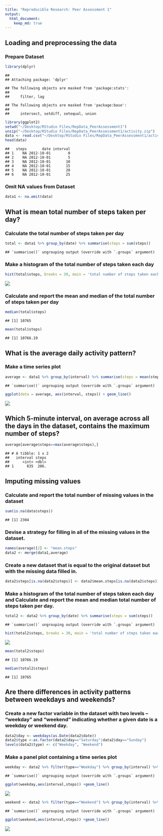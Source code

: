 ```yaml
---
title: "Reproducible Research: Peer Assessment 1"
output: 
  html_document:
    keep_md: true
---
```



## Loading and preprocessing the data
        
### Prepare Dataset

```r
library(dplyr)
```

```
## 
## Attaching package: 'dplyr'
```

```
## The following objects are masked from 'package:stats':
## 
##     filter, lag
```

```
## The following objects are masked from 'package:base':
## 
##     intersect, setdiff, setequal, union
```

```r
library(ggplot2)
setwd("~/Desktop/RStudio Files/RepData_PeerAssessment1")
unzip("~/Desktop/RStudio Files/RepData_PeerAssessment1/activity.zip")
data <- read.csv("~/Desktop/RStudio Files/RepData_PeerAssessment1/activity.csv")
head(data)
```

```
##   steps       date interval
## 1    NA 2012-10-01        0
## 2    NA 2012-10-01        5
## 3    NA 2012-10-01       10
## 4    NA 2012-10-01       15
## 5    NA 2012-10-01       20
## 6    NA 2012-10-01       25
```
### Omit NA values from Dataset

```r
data1 <- na.omit(data)
```

## What is mean total number of steps taken per day?

### Calculate the total number of steps taken per day

```r
total <- data1 %>% group_by(date) %>% summarise(steps = sum(steps))
```

```
## `summarise()` ungrouping output (override with `.groups` argument)
```
### Make a histogram of the total number of steps taken each day

```r
hist(total$steps, breaks = 30, main = 'total number of steps taken each day', xlab = "steps")
```

![](PA1_template_files/figure-html/unnamed-chunk-4-1.png)<!-- -->
### Calculate and report the mean and median of the total number of steps taken per day

```r
median(total$steps)
```

```
## [1] 10765
```

```r
mean(total$steps)
```

```
## [1] 10766.19
```

## What is the average daily activity pattern?

### Make a time series plot

```r
average <- data1 %>% group_by(interval) %>% summarise(steps = mean(steps))
```

```
## `summarise()` ungrouping output (override with `.groups` argument)
```

```r
ggplot(data = average, aes(interval, steps)) + geom_line()
```

![](PA1_template_files/figure-html/unnamed-chunk-6-1.png)<!-- -->
## Which 5-minute interval, on average across all the days in the dataset, contains the maximum number of steps?

```r
average[average$steps==max(average$steps),]
```

```
## # A tibble: 1 x 2
##   interval steps
##      <int> <dbl>
## 1      835  206.
```

## Imputing missing values

### Calculate and report the total number of missing values in the dataset 

```r
sum(is.na(data$steps))
```

```
## [1] 2304
```
### Devise a strategy for filling in all of the missing values in the dataset.

```r
names(average)[2] <- "mean.steps"
data2 <- merge(data1,average)
```
### Create a new dataset that is equal to the original dataset but with the missing data filled in.

```r
data2$steps[is.na(data2$steps)] <- data2$mean.steps[is.na(data2$steps)]
```
### Make a histogram of the total number of steps taken each day and Calculate and report the mean and median total number of steps taken per day.

```r
total2 <- data2 %>% group_by(date) %>% summarise(steps = sum(steps))
```

```
## `summarise()` ungrouping output (override with `.groups` argument)
```

```r
hist(total2$steps, breaks = 30, main = 'total number of steps taken each day')
```

![](PA1_template_files/figure-html/unnamed-chunk-11-1.png)<!-- -->

```r
mean(total2$steps)
```

```
## [1] 10766.19
```

```r
median(total2$steps)
```

```
## [1] 10765
```

## Are there differences in activity patterns between weekdays and weekends?

### Create a new factor variable in the dataset with two levels – “weekday” and “weekend” indicating whether a given date is a weekday or weekend day.

```r
data2$day <- weekdays(as.Date(data2$date))
data2$type <-as.factor(data2$day=="Saturday"|data2$day=="Sunday")
levels(data2$type) <- c("Weekday", "Weekend")
```
### Make a panel plot containing a time series plot

```r
weekday <- data2 %>% filter(type=="Weekday") %>% group_by(interval) %>% summarise(steps = mean(steps))
```

```
## `summarise()` ungrouping output (override with `.groups` argument)
```

```r
ggplot(weekday,aes(interval,steps)) +geom_line()
```

![](PA1_template_files/figure-html/unnamed-chunk-13-1.png)<!-- -->

```r
weekend <- data2 %>% filter(type=="Weekend") %>% group_by(interval) %>% summarise(steps = mean(steps))
```

```
## `summarise()` ungrouping output (override with `.groups` argument)
```

```r
ggplot(weekend,aes(interval,steps)) +geom_line()
```

![](PA1_template_files/figure-html/unnamed-chunk-13-2.png)<!-- -->

